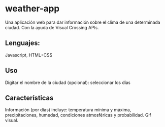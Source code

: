 # weather-app

Una aplicación web para dar información sobre el clima de una determinada ciudad. Con la ayuda de Visual Crossing APIs.

## Lenguajes: 

Javascript, HTML+CSS

## Uso

Digitar el nombre de la ciudad
(opcional): seleccionar los días 

## Características

Información (por días) incluye: temperatura mínima y máxima, precipitaciones, humedad, condiciones atmosféricas y probabilidad. 
Gif visual.

